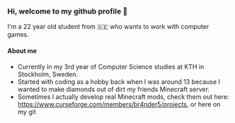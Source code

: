 ### Hi, welcome to my github profile 👋
I'm a 22 year old student from 🇸🇪 who wants to work with computer games.

#### About me
* Currently in my 3rd year of Computer Science studies at KTH in Stockholm, Sweden.
* Started with coding as a hobby back when I was around 13 because I wanted to make diamonds out of dirt my friends Minecraft server.
* Sometimes I actually develop real Minecraft mods, check them out here: https://www.curseforge.com/members/br4nder5/projects, or here on my git

<!--
**andersblomqvist/andersblomqvist** is a ✨ _special_ ✨ repository because its `README.md` (this file) appears on your GitHub profile.

Here are some ideas to get you started:

- 🔭 I’m currently working on ...
- 🌱 I’m currently learning ...
- 👯 I’m looking to collaborate on ...
- 🤔 I’m looking for help with ...
- 💬 Ask me about ...
- 📫 How to reach me: ...
- 😄 Pronouns: ...
- ⚡ Fun fact: ...
-->
